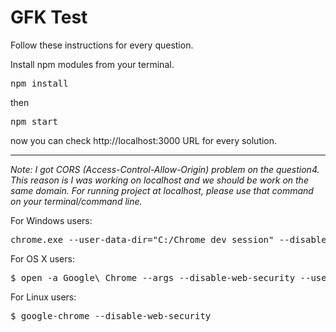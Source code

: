 # GFK Test

Follow these instructions for every question.

Install npm modules from your terminal.
<pre>npm install</pre>

then 

<pre>npm start</pre>

now you can check <a>http://localhost:3000</a> URL for every solution.

<hr>


<em>Note: I got CORS (Access-Control-Allow-Origin) problem on the question4. This reason is I was working on localhost and we should be work on the same domain. 
For running project at localhost, please use that command on your terminal/command line.</em>

For Windows users:
<pre>chrome.exe --user-data-dir="C:/Chrome dev session" --disable-web-security
</pre>

For OS X users:
<pre>$ open -a Google\ Chrome --args --disable-web-security --user-data-dir
</pre>

For Linux users:

<pre>$ google-chrome --disable-web-security</pre>
